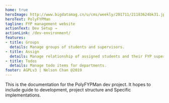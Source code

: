 ```yaml
---
home: true
heroImage: http://www.bigdatamag.cn/u/cms/weekly/201711/21183624bk31.jpg
heroText: PolyFYPMan
tagline: FYP management website
actionText: Dev Setup →
actionLink: /dev-environment/
features:
- title: Groups
  details: Manage groups of students and supervisors.
- title: Assign
  details: Manage relationship of assigned students and their FYP supervisor.
- title: Todos
  details: Manage todo items for departments.
footer: AGPLv3 | Nelson Chan @2019
---
```


This is the documentation for the PolyFYPMan dev project. It hopes to include guide to development, project structure and Specific implementations.

